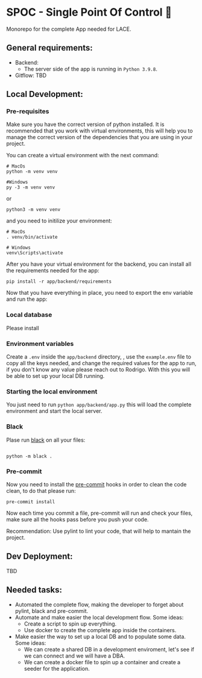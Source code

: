 # SPOC - Single Point Of Control :vulcan_salute:

Monorepo for the complete App needed for LACE.

## General requirements:

- Backend:
  - The server side of the app is running in `Python 3.9.8`.
- Gitflow:
  TBD

## Local Development:

### Pre-requisites

Make sure you have the correct version of python installed. It is recommended that you work with virtual environments, this will help you to manage the correct version of the dependencies that you are using in your project.

You can create a virtual environment with the next command:

```shell
# MacOs
python -m venv venv

#Windows
py -3 -m venv venv
```

or

```shell
python3 -m venv venv
```

and you need to initilize your environment:

```
# MacOs
. venv/bin/activate

# Windows
venv\Scripts\activate
```

After you have your virtual environment for the backend, you can install all the requirements needed for the app:

```
pip install -r app/backend/requirements
```

Now that you have everything in place, you need to export the env variable and run the app:

### Local database

Please install

### Environment variables

Create a `.env` inside the `app/backend` directory, , use the `example.env` file to copy all the keys needed, and change the required values for the app to run, if you don't know any value please reach out to Rodrigo. With this you will be able to set up your local DB running.

### Starting the local environment

You just need to run `python app/backend/app.py` this will load the complete environment and start the local server.

### Black

Plase run [black](https://github.com/psf/black) on all your files:

```

python -m black .

```

### Pre-commit

Now you need to install the [pre-commit](https://pre-commit.com/index.html) hooks in order to clean the code clean, to do that please run:

```shell
pre-commit install
```

Now each time you commit a file, pre-commit will run and check your files, make sure all the hooks pass before you push your code.

Recommendation: Use pylint to lint your code, that will help to mantain the project.

## Dev Deployment:

TBD

## Needed tasks:

- Automated the complete flow, making the developer to forget about pylint, black and pre-commit.
- Automate and make easier the local development flow. Some ideas:
  - Create a script to spin up everything.
  - Use docker to create the complete app inside the containers.
- Make easier the way to set up a local DB and to populate some data. Some ideas:
  - We can create a shared DB in a development enviroment, let's see if we can connect and we will have a DBA.
  - We can create a docker file to spin up a container and create a seeder for the application.
